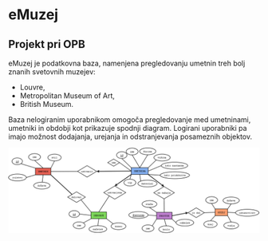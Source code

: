 # eMuzej
## Projekt pri OPB

eMuzej je podatkovna baza, namenjena pregledovanju umetnin treh bolj znanih svetovnih muzejev:
* Louvre,
* Metropolitan Museum of Art,
* British Museum.

Baza nelogiranim uporabnikom omogoča pregledovanje med umetninami, umetniki in obdobji kot prikazuje spodnji diagram. Logirani uporabniki pa imajo možnost dodajanja, urejanja in odstranjevanja posameznih objektov.


![alt text](Diagram.png)
